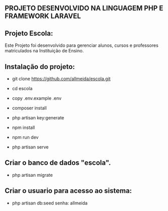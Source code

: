 ## PROJETO DESENVOLVIDO NA LINGUAGEM PHP E FRAMEWORK LARAVEL

## Projeto Escola:

Este Projeto foi desenvolvido para gerenciar alunos, cursos
e professores matriculados na Instituição de Ensino.

## Instalação do projeto:

- git clone https://github.com/allmeida/escola.git

- cd escola

- copy .env.example .env

- composer install

- php artisan key:generate

- npm install

- npm run dev

- php artisan serve

## Criar o banco de dados "escola".

- php artisan migrate

## Criar o usuario para acesso ao sistema:

- php artisan db:seed
    senha: allmeida

